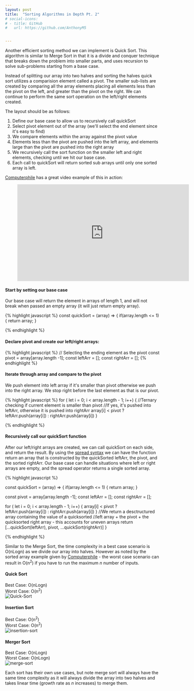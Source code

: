 ```yaml
---
layout: post
title:  "Sorting Algorithms in Depth Pt. 2"
# social-icons: 
# - title: GitHub
#   url: https://github.com/AnthonyM5


---
```



Another efficient sorting method we can implement is Quick Sort.  This algorithm is similar to Merge Sort in that it is a divide and conquer technique that breaks down the problem into smaller parts, and uses recursion to solve sub-problems starting from a base case.  

Instead of splitting our array into two halves and sorting the halves quick sort utilizes a comparision element called a pivot.
The smaller sub-lists are created by comparing all the array elements placing all elements less than the pivot on the left, and greater than the pivot on the right.  We can continue to perform the same sort operation on the left/right elements created.  


The layout should be as follows:
1. Define our base case to allow us to recursively call quickSort
2. Select pivot element out of the array (we'll select the end element since it's easy to find)
3. We compare elements within the array against the pivot value
4. Elements less than the pivot are pushed into the left array, and elements large than the pivot are pushed into the right array
5. We recursively call the sort function on the smaller left and right elements, checking until we hit our base case.
6. Each call to quickSort will return sorted sub arrays until only one sorted array is left.


[Computerphile][1] has a great video example of this in action:
<!-- blank line -->
<figure class="video_container">
  <iframe width="560" height="315" src="https://www.youtube.com/embed/XE4VP_8Y0BU" title="YouTube video player" frameborder="0" allow="accelerometer; autoplay; clipboard-write; encrypted-media; gyroscope; picture-in-picture" allowfullscreen></iframe>
</figure>
<!-- blank line -->

#### Start by setting our base case
Our base case will return the element in arrays of length 1, and will not break when passed an empty array (it will just return empty array).

{% highlight javascript %}
const quickSort = (array) => {
  if(array.length <= 1) {
    return array;
  }

{% endhighlight %}

#### Declare pivot and create our left/right arrays:

{% highlight javascript %}
// Selecting the ending element as the pivot
const pivot = array[array.length -1];
const leftArr = [];
const rightArr = [];
{% endhighlight %}

#### Iterate through array and compare to the pivot 
We push element into left array if it's smaller than pivot otherwise we push into the right array.  We stop right before the last element as that is our pivot.

{% highlight javascript %}
for ( let i = 0; i < array.length - 1; i++) {
//Ternary checking if current element is smaller than pivot
//If yes, it's pushed into leftArr, otherwise it is pushed into rightArr
 array[i] < pivot ? leftArr.push(array[i]) : rightArr.push(array[i])
}

{% endhighlight %}

#### Recursively call our quickSort function 
After our left/right arrays are created, we can call quickSort on each side, and return the result.  By using the [spread syntax][2] we can have the function return an array that is constructed by the quickSorted leftArr, the pivot, and the sorted rightArr.  Our base case can handle situations where left or right arrays are empty, and the spread operator returns a single sorted array.

{% highlight javascript %}

const quickSort = (array) => {
  if(array.length <= 1) {
    return array;
  }

  const pivot = array[array.length -1];
  const leftArr = [];
  const rightArr = [];

  for ( let i = 0; i < array.length - 1; i++) {
    array[i] < pivot ? leftArr.push(array[i]) : rightArr.push(array[i])
  }
  //We return a desctructured array containing the value of a quicksorted 
  //left array + the pivot + the quicksorted right array - this accounts for uneven arrays
  return [...quickSort(leftArr), pivot, ...quickSort(rightArr)]
}

{% endhighlight %}

Similar to the Merge Sort, the time complexity in a best case scenario is O(nLogn) as we divide our array into halves.  However as noted by the sorted array example given by [Computerphile][1] - the worst case scenario can result in O(n<sup>2</sup>) if you have to run the maximum *n* number of inputs.

#### Quick Sort
Best Case:  O(nLogn)
<br>
Worst Case: O(n<sup>2</sup>)
<br>
![Quick-Sort](https://upload.wikimedia.org/wikipedia/commons/6/6a/Sorting_quicksort_anim.gif)

#### Insertion Sort
Best Case: O(n<sup>2</sup>)
<br>
Worst Case: O(n<sup>2</sup>)
<br>
![insertion-sort](https://bs-uploads.toptal.io/blackfish-uploads/sorting_algorithms_page/content/illustration/animated_image_file/animated_image/27775/insertion-sort-73d4d2a97b420f9cc1d4b2a6f1c7f4c9.gif)

#### Merger Sort
Best Case: O(nLogn)
<br>
Worst Case: O(nLogn)
<br>
![merge-sort](https://bs-uploads.toptal.io/blackfish-uploads/sorting_algorithms_page/content/illustration/animated_image_file/animated_image/27903/merge-sort-3d471ac722ab52fc3a8cc59162808c60.gif)


Each sort has their own use cases, but note merge sort will always have the same time complexity as it will always divide the array into two halves and takes linear time (growth rate as *n* increases) to merge them. 


















[1]:https://www.youtube.com/channel/UC9-y-6csu5WGm29I7JiwpnA
[2]:https://developer.mozilla.org/en-US/docs/Web/JavaScript/Reference/Operators/Spread_syntax